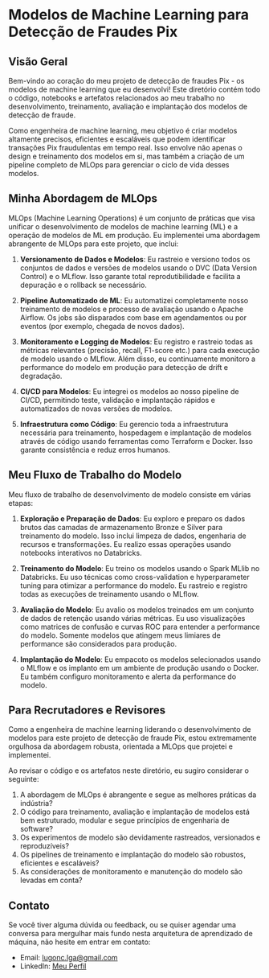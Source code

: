 # Modelos de Machine Learning para Detecção de Fraudes Pix

## Visão Geral

Bem-vindo ao coração do meu projeto de detecção de fraudes Pix - os modelos de machine learning que eu desenvolvi! Este diretório contém todo o código, notebooks e artefatos relacionados ao meu trabalho no desenvolvimento, treinamento, avaliação e implantação dos modelos de detecção de fraude.

Como engenheira de machine learning, meu objetivo é criar modelos altamente precisos, eficientes e escaláveis que podem identificar transações Pix fraudulentas em tempo real. Isso envolve não apenas o design e treinamento dos modelos em si, mas também a criação de um pipeline completo de MLOps para gerenciar o ciclo de vida desses modelos.

## Minha Abordagem de MLOps 

MLOps (Machine Learning Operations) é um conjunto de práticas que visa unificar o desenvolvimento de modelos de machine learning (ML) e a operação de modelos de ML em produção. Eu implementei uma abordagem abrangente de MLOps para este projeto, que inclui:

1. **Versionamento de Dados e Modelos**: Eu rastreio e versiono todos os conjuntos de dados e versões de modelos usando o DVC (Data Version Control) e o MLflow. Isso garante total reprodutibilidade e facilita a depuração e o rollback se necessário.

2. **Pipeline Automatizado de ML**: Eu automatizei completamente nosso treinamento de modelos e processo de avaliação usando o Apache Airflow. Os jobs são disparados com base em agendamentos ou por eventos (por exemplo, chegada de novos dados).

3. **Monitoramento e Logging de Modelos**: Eu registro e rastreio todas as métricas relevantes (precisão, recall, F1-score etc.) para cada execução de modelo usando o MLflow. Além disso, eu continuamente monitoro a performance do modelo em produção para detecção de drift e degradação.

4. **CI/CD para Modelos**: Eu integrei os modelos ao nosso pipeline de CI/CD, permitindo teste, validação e implantação rápidos e automatizados de novas versões de modelos.

5. **Infraestrutura como Código**: Eu gerencio toda a infraestrutura necessária para treinamento, hospedagem e implantação de modelos através de código usando ferramentas como Terraform e Docker. Isso garante consistência e reduz erros humanos.

## Meu Fluxo de Trabalho do Modelo

Meu fluxo de trabalho de desenvolvimento de modelo consiste em várias etapas:

1. **Exploração e Preparação de Dados**: Eu exploro e preparo os dados brutos das camadas de armazenamento Bronze e Silver para treinamento do modelo. Isso inclui limpeza de dados, engenharia de recursos e transformações. Eu realizo essas operações usando notebooks interativos no Databricks.

2. **Treinamento do Modelo**: Eu treino os modelos usando o Spark MLlib no Databricks. Eu uso técnicas como cross-validation e hyperparameter tuning para otimizar a performance do modelo. Eu rastreio e registro todas as execuções de treinamento usando o MLflow.

3. **Avaliação do Modelo**: Eu avalio os modelos treinados em um conjunto de dados de retenção usando várias métricas. Eu uso visualizações como matrices de confusão e curvas ROC para entender a performance do modelo. Somente modelos que atingem meus limiares de performance são considerados para produção.

4. **Implantação do Modelo**: Eu empacoto os modelos selecionados usando o MLflow e os implanto em um ambiente de produção usando o Docker. Eu também configuro monitoramento e alerta da performance do modelo.

## Para Recrutadores e Revisores

Como a engenheira de machine learning liderando o desenvolvimento de modelos para este projeto de detecção de fraude Pix, estou extremamente orgulhosa da abordagem robusta, orientada a MLOps que projetei e implementei.

Ao revisar o código e os artefatos neste diretório, eu sugiro considerar o seguinte:

1. A abordagem de MLOps é abrangente e segue as melhores práticas da indústria?
2. O código para treinamento, avaliação e implantação de modelos está bem estruturado, modular e segue princípios de engenharia de software?
3. Os experimentos de modelo são devidamente rastreados, versionados e reproduzíveis?
4. Os pipelines de treinamento e implantação do modelo são robustos, eficientes e escaláveis?
5. As considerações de monitoramento e manutenção do modelo são levadas em conta?

## Contato

Se você tiver alguma dúvida ou feedback, ou se quiser agendar uma conversa para mergulhar mais fundo nesta arquitetura de aprendizado de máquina, não hesite em entrar em contato:

- Email: lugonc.lga@gmail.com
- LinkedIn: [Meu Perfil](https://www.linkedin.com/in/luanagoncalves05/)
